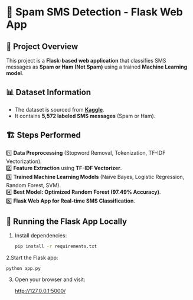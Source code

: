 # 📩 Spam SMS Detection - Flask Web App

## 🚀 Project Overview
This project is a **Flask-based web application** that classifies SMS messages as **Spam or Ham (Not Spam)** using a trained **Machine Learning model**.

## 📊 Dataset Information
- The dataset is sourced from **[Kaggle](https://www.kaggle.com/datasets/uciml/sms-spam-collection-dataset)**.
- It contains **5,572 labeled SMS messages** (Spam or Ham).

## 🏗️ Steps Performed
1️⃣ **Data Preprocessing** (Stopword Removal, Tokenization, TF-IDF Vectorization).  
2️⃣ **Feature Extraction** using **TF-IDF Vectorizer**.  
3️⃣ **Trained Machine Learning Models** (Naïve Bayes, Logistic Regression, Random Forest, SVM).  
4️⃣ **Best Model: Optimized Random Forest (97.49% Accuracy)**.  
5️⃣ **Flask Web App for Real-time SMS Classification**.  

## 🔧 Running the Flask App Locally
1. Install dependencies:
   ```bash
   pip install -r requirements.txt
2.Start the Flask app:

    python app.py
3. Open your browser and visit:
     
     http://127.0.0.1:5000/